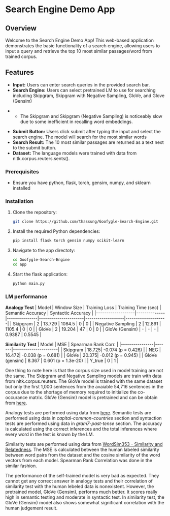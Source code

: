 # Search Engine Demo App

## Overview

Welcome to the Search Engine Demo App! This web-based application demonstrates the basic functionality of a search engine, allowing users to input a query and retrieve the top 10 most similar passages/word from trained corpus.

## Features

- **Input:** Users can enter search queries in the provided search bar.
- **Search Engine:** Users can select pretrained LM to use for searching including Skipgram, Skipgram with Negative Sampling, GloVe, and Glove (Gensim)
*  * The Skipgram and Skipgram (Negative Sampling) is noticeably slow due to some inefficient in recalling word embeddings.
- **Submit Button:** Users click submit after typing the input and select the search engine. The model will search for the most similar words
- **Search Result:** The 10 most similar passages are returned as a text next to the submit button.
- **Dataset:** The language models were trained with data from nltk.corpus.reuters.sents(). 

### Prerequisites

- Ensure you have python, flask, torch, gensim, numpy, and sklearn installed

### Installation

1. Clone the repository:

   ```bash
   git clone https://github.com/thassung/Goofygle-Search-Engine.git
   ```

2. Install the required Python dependencies:

   ```bash
   pip install flask torch gensim numpy scikit-learn
   ```

3. Navigate to the app directoty:
   ```bash
   cd Goofygle-Search-Engine
   cd app
   ```

4. Start the flask application:
   ```bash
   python main.py
   ```

### LM performance

__Analogy Test__
| Model             | Window Size | Training Loss | Training Time (sec) | Semantic Accuracy | Syntactic Accuracy |
|-------------------|--------------|---------------|----------------------|-------------------|--------------------|
| Skipgram          | 2            | 13.729        | 1084.5               | 0                 | 0                  |
| Negative Sampling | 2            | 12.891        | 1105.4               | 0                 | 0                  |
| GloVe             | 2            | 19.204        | 47                   | 0                 | 0                  |
| GloVe (Gensim)    | -            | -             | -                    | 0.9387            | 0.5545             |

__Similarity Test__
| Model          | MSE   | Spearman Rank Corr.  |
|----------------|-------|----------------------|
| Skipgram       | 18.725| -0.074 (p = 0.426)   |
| NEG            | 16.472| -0.038 (p = 0.681)   |
| GloVe          | 20.375| -0.012 (p = 0.945)   |
| GloVe (gensim) | 8.367 | 0.601 (p = 1.3e-20)  |
| Y_true         | 0     | 1                    |

One thing to note here is that the corpus size used in model training are not the same. The Skipgram and Negative Sampling models are train with data from nltk.corpus.reuters. The GloVe model is trained with the same dataset but only the first 1,000 sentences from the avaiable 54,716 sentences in the corpus due to the shortage of memory required to initialize the co-occurance matrix. GloVe (Gensim) model is pretrained and can be obtain from [here](https://nlp.stanford.edu/projects/glove/).

Analogy tests are performed using data from [here](https://www.fit.vutbr.cz/~imikolov/rnnlm/word-test.v1.txt). Semantic tests are performed using data in *capital-common-countries* section and syntaction tests are performed using data in *gram7-past-tense* section. The accuracy is calculated using the correct inferences and the total inferences where every word in the test is known by the LM.

Similarity tests are performed using data from [WordSim353 - Similarity and Relatedness](http://alfonseca.org/eng/research/wordsim353.html). The MSE is calculated between the human labeled similarity between word pairs from the dataset and the cosine similarity of the word vectors from each model. Spearman Rank Correlation was done in the similar fashion.

The performance of the self-trained model is very bad as expected. They cannot get any correct answer in analogy tests and their correlation of similarity test with the human lebeled data is nonexistent. However, the pretrained model, GloVe (Gensim), performs much better. It scores really high in semantic testing and moderate in syntactic test. In similarity test, the GloVe (Gensim) model also shows somewhat significant correlation with the human judgement result.